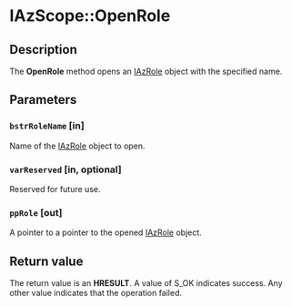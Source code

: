 # IAzScope::OpenRole

## Description

The **OpenRole** method opens an [IAzRole](https://learn.microsoft.com/windows/desktop/api/azroles/nn-azroles-iazrole) object with the specified name.

## Parameters

### `bstrRoleName` [in]

Name of the [IAzRole](https://learn.microsoft.com/windows/desktop/api/azroles/nn-azroles-iazrole) object to open.

### `varReserved` [in, optional]

Reserved for future use.

### `ppRole` [out]

A pointer to a pointer to the opened [IAzRole](https://learn.microsoft.com/windows/desktop/api/azroles/nn-azroles-iazrole) object.

## Return value

The return value is an **HRESULT**. A value of S_OK indicates success. Any other value indicates that the operation failed.